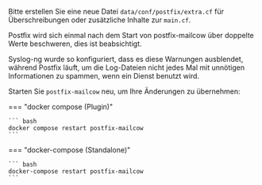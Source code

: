 Bitte erstellen Sie eine neue Datei `data/conf/postfix/extra.cf` für Überschreibungen oder zusätzliche Inhalte zur `main.cf`.

Postfix wird sich einmal nach dem Start von postfix-mailcow über doppelte Werte beschweren, dies ist beabsichtigt.

Syslog-ng wurde so konfiguriert, dass es diese Warnungen ausblendet, während Postfix läuft, um die Log-Dateien nicht jedes Mal mit unnötigen Informationen zu spammen, wenn ein Dienst benutzt wird.

Starten Sie `postfix-mailcow` neu, um Ihre Änderungen zu übernehmen:

=== "docker compose (Plugin)"

    ``` bash
    docker compose restart postfix-mailcow
    ```

=== "docker-compose (Standalone)"

    ``` bash
    docker-compose restart postfix-mailcow
    ```
